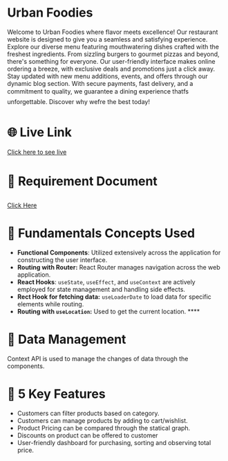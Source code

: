 # Urban Foodies

Welcome to Urban Foodies where flavor meets excellence! Our restaurant website is designed to give you a seamless and satisfying experience. Explore our diverse menu featuring mouthwatering dishes crafted with the freshest ingredients. From sizzling burgers to gourmet pizzas and beyond, there's something for everyone. Our user-friendly interface makes online ordering a breeze, with exclusive deals and promotions just a click away. Stay updated with new menu additions, events, and offers through our dynamic blog section. With secure payments, fast delivery, and a commitment to quality, we guarantee a dining experience thatfs unforgettable. Discover why wefre the best today!

# 🌐 Live Link
   [Click here to see live ](https://urban-foodies-e0b28.web.app/)

# 🧾 Requirement Document

[Click Here](https://github.com/programming-hero-web-course-4/b10a8-gadget-heaven-HiYasin/blob/main/src/assets/Batch-10_Assignment-08.pdf)

# 🚀 Fundamentals Concepts Used

- **Functional Components**: Utilized extensively across the application for constructing the user interface.
- **Routing with Router:** React Router manages navigation across the web application.
- **React Hooks**: `useState`, `useEffect`, and `useContext` are actively employed for state management and handling side effects.
- **Rect Hook for fetching data:** `useLoaderDate` to load data for specific elements while routing.
- **Routing with `useLocation`:** Used to get the current location. ****

# 📂 Data Management

Context API is used to manage the changes of data through the components.

# 🔑 5 Key Features

- Customers can filter products based on category.
- Customers can manage products by adding to cart/wishlist.
- Product Pricing can be compared through the statical graph.
- Discounts on product can be offered to customer
- User-friendly dashboard for purchasing, sorting and observing total price.
